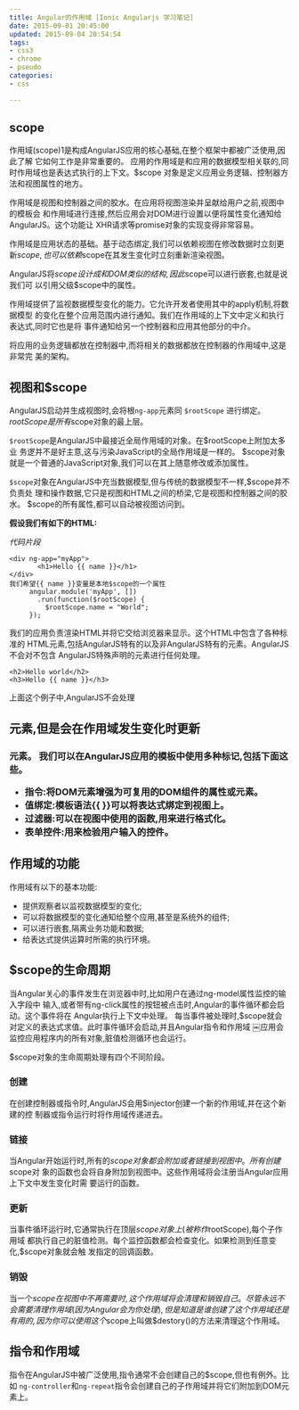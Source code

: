 ```yaml
---
title: Angular的作用域 [Ionic Angularjs 学习笔记]
date: 2015-09-01 20:45:00
updated: 2015-09-04 20:54:54
tags: 
- css3
- chrome
- pseudo
categories: 
- css

---
```

##  scope

作用域(scope)1是构成AngularJS应用的核心基础,在整个框架中都被广泛使用,因此了解 它如何工作是非常重要的。
应用的作用域是和应用的数据模型相关联的,同时作用域也是表达式执行的上下文。$scope 对象是定义应用业务逻辑、控制器方法和视图属性的地方。

作用域是视图和控制器之间的胶水。在应用将视图渲染并呈献给用户之前,视图中的模板会 和作用域进行连接,然后应用会对DOM进行设置以便将属性变化通知给AngularJS。这个功能让 XHR请求等promise对象的实现变得非常容易。

作用域是应用状态的基础。基于动态绑定,我们可以依赖视图在修改数据时立刻更新$scope, 也可以依赖$scope在其发生变化时立刻重新渲染视图。


<!--more-->


AngularJS将$scope设计成和DOM类似的结构,因此$scope可以进行嵌套,也就是说我们可 以引用父级$scope中的属性。

作用域提供了监视数据模型变化的能力。它允许开发者使用其中的apply机制,将数据模型 的变化在整个应用范围内进行通知。我们在作用域的上下文中定义和执行表达式,同时它也是将 事件通知给另一个控制器和应用其他部分的中介。

将应用的业务逻辑都放在控制器中,而将相关的数据都放在控制器的作用域中,这是非常完 美的架构。

## 视图和$scope

AngularJS启动并生成视图时,会将根`ng-app`元素同 `$rootScope` 进行绑定。$rootScope是所有$scope对象的最上层。

`$rootScope`是AngularJS中最接近全局作用域的对象。在$rootScope上附加太多业
务逻并不是好主意,这与污染JavaScript的全局作用域是一样的。
$scope对象就是一个普通的JavaScript对象,我们可以在其上随意修改或添加属性。

`$scope`对象在AngularJS中充当数据模型,但与传统的数据模型不一样,$scope并不负责处 理和操作数据,它只是视图和HTML之间的桥梁,它是视图和控制器之间的胶水。
$scope的所有属性,都可以自动被视图访问到。

**假设我们有如下的HTML:**

*代码片段*

    <div ng-app="myApp">
           <h1>Hello {{ name }}</h1>
    </div>
    我们希望{{ name }}变量是本地$scope的一个属性
         angular.module('myApp', [])
           .run(function($rootScope) {
             $rootScope.name = "World";
         });

我们的应用负责渲染HTML并将它交给浏览器来显示。这个HTML中包含了各种标准的 HTML元素,包括AngularJS特有的以及非AngularJS特有的元素。AngularJS不会对不包含 AngularJS特殊声明的元素进行任何处理。

    <h2>Hello world</h2>
    <h3>Hello {{ name }}</h3>

上面这个例子中,AngularJS不会处理<h2>元素,但是会在作用域发生变化时更新<h3>元素。
我们可以在AngularJS应用的模板中使用多种标记,包括下面这些。

- 指令:将DOM元素增强为可复用的DOM组件的属性或元素。 
- 值绑定:模板语法{{ }}可以将表达式绑定到视图上。
- 过滤器:可以在视图中使用的函数,用来进行格式化。
- 表单控件:用来检验用户输入的控件。

## 作用域的功能

作用域有以下的基本功能:
- 提供观察者以监视数据模型的变化;
- 可以将数据模型的变化通知给整个应用,甚至是系统外的组件; 
- 可以进行嵌套,隔离业务功能和数据;
- 给表达式提供运算时所需的执行环境。

## $scope的生命周期

当Angular关心的事件发生在浏览器中时,比如用户在通过ng-model属性监控的输入字段中 输入,或者带有ng-click属性的按钮被点击时,Angular的事件循环都会启动。这个事件将在 Angular执行上下文中处理。
每当事件被处理时,$scope就会对定义的表达式求值。此时事件循环会启动,并且Angular指令和作用域 
￼应用会监控应用程序内的所有对象,脏值检测循环也会运行。

$scope对象的生命周期处理有四个不同阶段。
### 创建

在创建控制器或指令时,AngularJS会用$injector创建一个新的作用域,并在这个新建的控 制器或指令运行时将作用域传递进去。
### 链接

当Angular开始运行时,所有的$scope对象都会附加或者链接到视图中。所有创建$scope对 象的函数也会将自身附加到视图中。这些作用域将会注册当Angular应用上下文中发生变化时需 要运行的函数。
### 更新


当事件循环运行时,它通常执行在顶层$scope对象上(被称作$rootScope),每个子作用域 都执行自己的脏值检测。每个监控函数都会检查变化。如果检测到任意变化,$scope对象就会触 发指定的回调函数。

### 销毁

 当一个$scope在视图中不再需要时,这个作用域将会清理和销毁自己。
尽管永远不会需要清理作用域(因为Angular会为你处理),但是知道是谁创建了这个作用域 还是有用的,因为你可以使用这个$scope上叫做$destory()的方法来清理这个作用域。

## 指令和作用域

指令在AngularJS中被广泛使用,指令通常不会创建自己的$scope,但也有例外。比如
`ng-controller`和`ng-repeat`指令会创建自己的子作用域并将它们附加到DOM元素上。